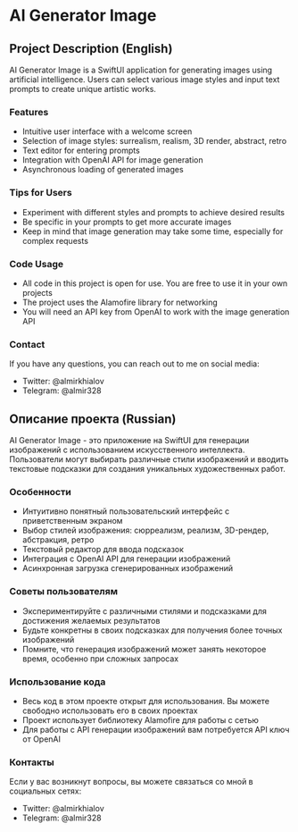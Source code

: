 # AI Generator Image


## Project Description (English)

AI Generator Image is a SwiftUI application for generating images using artificial intelligence. Users can select various image styles and input text prompts to create unique artistic works.

### Features
- Intuitive user interface with a welcome screen
- Selection of image styles: surrealism, realism, 3D render, abstract, retro
- Text editor for entering prompts
- Integration with OpenAI API for image generation
- Asynchronous loading of generated images

### Tips for Users
- Experiment with different styles and prompts to achieve desired results
- Be specific in your prompts to get more accurate images
- Keep in mind that image generation may take some time, especially for complex requests

### Code Usage
- All code in this project is open for use. You are free to use it in your own projects
- The project uses the Alamofire library for networking
- You will need an API key from OpenAI to work with the image generation API

### Contact
If you have any questions, you can reach out to me on social media:
- Twitter: @almirkhialov
- Telegram: @almir328


## Описание проекта (Russian)

AI Generator Image - это приложение на SwiftUI для генерации изображений с использованием искусственного интеллекта. Пользователи могут выбирать различные стили изображений и вводить текстовые подсказки для создания уникальных художественных работ.

### Особенности
- Интуитивно понятный пользовательский интерфейс с приветственным экраном
- Выбор стилей изображения: сюрреализм, реализм, 3D-рендер, абстракция, ретро
- Текстовый редактор для ввода подсказок
- Интеграция с OpenAI API для генерации изображений
- Асинхронная загрузка сгенерированных изображений

### Советы пользователям
- Экспериментируйте с различными стилями и подсказками для достижения желаемых результатов
- Будьте конкретны в своих подсказках для получения более точных изображений
- Помните, что генерация изображений может занять некоторое время, особенно при сложных запросах

### Использование кода
- Весь код в этом проекте открыт для использования. Вы можете свободно использовать его в своих проектах
- Проект использует библиотеку Alamofire для работы с сетью
- Для работы с API генерации изображений вам потребуется API ключ от OpenAI

### Контакты
Если у вас возникнут вопросы, вы можете связаться со мной в социальных сетях:
- Twitter: @almirkhialov
- Telegram: @almir328

